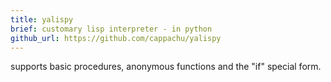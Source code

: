 ```yaml
---
title: yalispy 
brief: customary lisp interpreter - in python
github_url: https://github.com/cappachu/yalispy
---
```


supports basic procedures, anonymous functions and the \"if\" special form.
